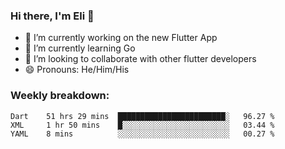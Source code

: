 ### Hi there, I'm Eli 👋
- 🔭 I’m currently working on the new Flutter App
- 🌱 I’m currently learning Go
- 🦄 I’m looking to collaborate with other flutter developers
- 😄 Pronouns: He/Him/His

### Weekly breakdown:
<!--START_SECTION:waka-->
```text
Dart    51 hrs 29 mins  ████████████████████████░   96.27 % 
XML     1 hr 50 mins    █░░░░░░░░░░░░░░░░░░░░░░░░   03.44 % 
YAML    8 mins          ░░░░░░░░░░░░░░░░░░░░░░░░░   00.27 % 
```
<!--END_SECTION:waka-->
